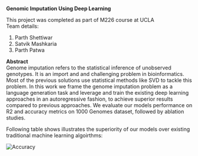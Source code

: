 **Genomic Imputation Using Deep Learning**

This project was completed as part of M226 course at UCLA  
Team details:
1) Parth Shettiwar
2) Satvik Mashkaria
3) Parth Patwa  

**Abstract**  
Genome imputation refers to the statistical inference of unobserved genotypes. It is an
import and and challenging problem in bioinformatics. Most of the previous solutions use statistical
methods like SVD to tackle this problem. In this work we frame the genome imputation problem as
a language generation task and leverage and train the existing deep learning approaches in an autoregressive fashion, to achieve superior results compared to previous approaches. We evaluate our models performance on R2 and accuracy metrics on 1000 Genomes dataset, followed by ablation studies.

Following table shows illustrates the superiority of our models over existing traditional machine learning algoirthms:

![Accuracy]()
